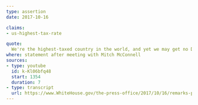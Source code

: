 ```yaml
---
type: assertion
date: 2017-10-16

claims:
- us-highest-tax-rate

quote:
  We're the highest-taxed country in the world, and yet we may get no Democrat support.
where: statement after meeting with Mitch McConnell
sources:
- type: youtube
  id: k-Kl06bfq48
  start: 1354
  duration: 7
- type: transcript
  url: https://www.WhiteHouse.gov/the-press-office/2017/10/16/remarks-president-trump-and-senate-majority-leader-mitch-mcconnell-joint
---
```

